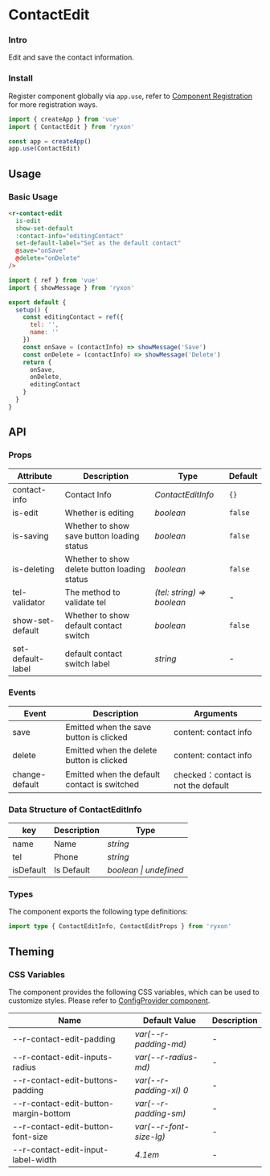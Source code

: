 # ContactEdit

### Intro

Edit and save the contact information.

### Install

Register component globally via `app.use`, refer to [Component Registration](#/en-US/advanced-usage#zu-jian-zhu-ce) for more registration ways.

```js
import { createApp } from 'vue'
import { ContactEdit } from 'ryxon'

const app = createApp()
app.use(ContactEdit)
```

## Usage

### Basic Usage

```html
<r-contact-edit
  is-edit
  show-set-default
  :contact-info="editingContact"
  set-default-label="Set as the default contact"
  @save="onSave"
  @delete="onDelete"
/>
```

```js
import { ref } from 'vue'
import { showMessage } from 'ryxon'

export default {
  setup() {
    const editingContact = ref({
      tel: '',
      name: ''
    })
    const onSave = (contactInfo) => showMessage('Save')
    const onDelete = (contactInfo) => showMessage('Delete')
    return {
      onSave,
      onDelete,
      editingContact
    }
  }
}
```

## API

### Props

| Attribute | Description | Type | Default |
| --- | --- | --- | --- |
| contact-info | Contact Info | _ContactEditInfo_ | `{}` |
| is-edit | Whether is editing | _boolean_ | `false` |
| is-saving | Whether to show save button loading status | _boolean_ | `false` |
| is-deleting | Whether to show delete button loading status | _boolean_ | `false` |
| tel-validator | The method to validate tel | _(tel: string) => boolean_ | - |
| show-set-default | Whether to show default contact switch | _boolean_ | `false` |
| set-default-label | default contact switch label | _string_ | - |

### Events

| Event | Description | Arguments |
| --- | --- | --- |
| save | Emitted when the save button is clicked | content: contact info |
| delete | Emitted when the delete button is clicked | content: contact info |
| change-default | Emitted when the default contact is switched | checked：contact is not the default |

### Data Structure of ContactEditInfo

| key       | Description | Type                   |
| --------- | ----------- | ---------------------- |
| name      | Name        | _string_               |
| tel       | Phone       | _string_               |
| isDefault | Is Default  | _boolean \| undefined_ |

### Types

The component exports the following type definitions:

```ts
import type { ContactEditInfo, ContactEditProps } from 'ryxon'
```

## Theming

### CSS Variables

The component provides the following CSS variables, which can be used to customize styles. Please refer to [ConfigProvider component](#/en-US/config-provider).

| Name | Default Value | Description |
| --- | --- | --- |
| --r-contact-edit-padding | _var(--r-padding-md)_ | - |
| --r-contact-edit-inputs-radius | _var(--r-radius-md)_ | - |
| --r-contact-edit-buttons-padding | _var(--r-padding-xl) 0_ | - |
| --r-contact-edit-button-margin-bottom | _var(--r-padding-sm)_ | - |
| --r-contact-edit-button-font-size | _var(--r-font-size-lg)_ | - |
| --r-contact-edit-input-label-width | _4.1em_ | - |
